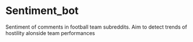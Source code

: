# Sentiment_bot
Sentiment of comments in football team subreddits. Aim to detect trends of hostility alonside team performances
